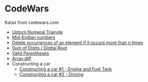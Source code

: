 # CodeWars
Katas from codewars.com

- [Upturn Numeral Triangle](https://www.codewars.com/kata/564f3d49a06556d27c000077)
- [Mid-Endian numbers](https://www.codewars.com/kata/5b3e3ca99c9a75a62400016d)
- [Delete occurrences of an element if it occurs more than n times](https://www.codewars.com/kata/554ca54ffa7d91b236000023)
- [Sum of Digits / Digital Root](https://www.codewars.com/kata/541c8630095125aba6000c00)
- [Valid Parentheses](https://www.codewars.com/kata/52774a314c2333f0a7000688)
- [Array.diff](https://www.codewars.com/kata/523f5d21c841566fde000009)
- Constructing a car
    - [Constructing a car #1 - Engine and Fuel Tank](https://www.codewars.com/kata/578b4f9b7c77f535fc00002f)
    - [Constructing a car #2 - Driving](https://www.codewars.com/kata/578df8f3deaed98fcf0001e9)
